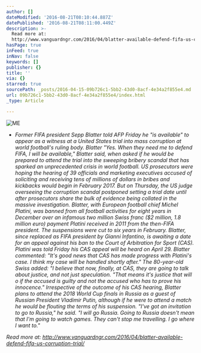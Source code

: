 ```yaml
---
author: []
dateModified: '2016-08-21T08:10:44.887Z'
datePublished: '2016-08-21T08:11:00.449Z'
description: >-
  Read more at:
  http://www.vanguardngr.com/2016/04/blatter-available-defend-fifa-us-corruption-trial/
hasPage: true
inFeed: true
inNav: false
keywords: []
publisher: {}
title: ''
via: {}
starred: true
sourcePath: _posts/2016-04-15-09b726c1-5bb2-43d0-8acf-4e34a2f855e4.md
url: 09b726c1-5bb2-43d0-8acf-4e34a2f855e4/index.html
_type: Article

---
```

![ME ](https://imgflo.herokuapp.com/graph/vahj1ThiexotieMo/7ec151eb2d1e45bae034b8cae84d272c/croprotate.jpg?cropheight=3600&cropwidth=2159&degrees=0&input=https://the-grid-user-content.s3-us-west-2.amazonaws.com/d9a8e1c6-ef35-4284-85b5-3abc7ec051bc.jpg&x=0&y=0)

* _Former FIFA president Sepp Blatter told AFP Friday he "is available" to appear as a witness at a United States trial into mass corruption at world football's ruling body. Blatter "Yes. When they need me to defend FIFA, I will be available," Blatter said, when asked if he would be prepared to attend the trial into the sweeping bribery scandal that has sparked an unprecedented crisis in world football. US prosecutors were hoping the hearing of 39 officials and marketing executives accused of soliciting and receiving tens of millions of dollars in bribes and kickbacks would begin in February 2017\. But on Thursday, the US judge overseeing the corruption scandal postponed setting a trial date until after prosecutors share the bulk of evidence being collated in the massive investigation. Blatter, with European football chief Michel Platini, was banned from all football activities for eight years in December over an infamous two million Swiss franc ($2 million, 1.8 million euro) payment Platini received in 2011 from the then-FIFA president. The suspensions were cut to six years in February. Blatter, since replaced as FIFA president by Gianni Infantino, is awaiting a date for an appeal against his ban to the Court of Arbitration for Sport (CAS). Platini was told Friday his CAS appeal will be heard on April 29\. Blatter commented: "It's good news that CAS has made progress with Platini's case. I think my case will be handled shortly after." The 80-year-old Swiss added: "I believe that now, finally, at CAS, they are going to talk about justice, and not just speculation. "That means it's justice that will o if the accused is guilty and not the accused who has to prove his innocence." Irrespective of the outcome of his CAS hearing, Blatter plans to attend the 2018 World Cup finals in Russia as a guest of Russian President Vladimir Putin, although if he were to attend a match he would be flouting the terms of his suspension. "I've got an invitation to go to Russia," he said. "I will go Russia. Going to Russia doesn't mean that I'm going to watch games. They can't stop me travelling. I go where I want to."_

_Read more at: http://www.vanguardngr.com/2016/04/blatter-available-defend-fifa-us-corruption-trial/_
